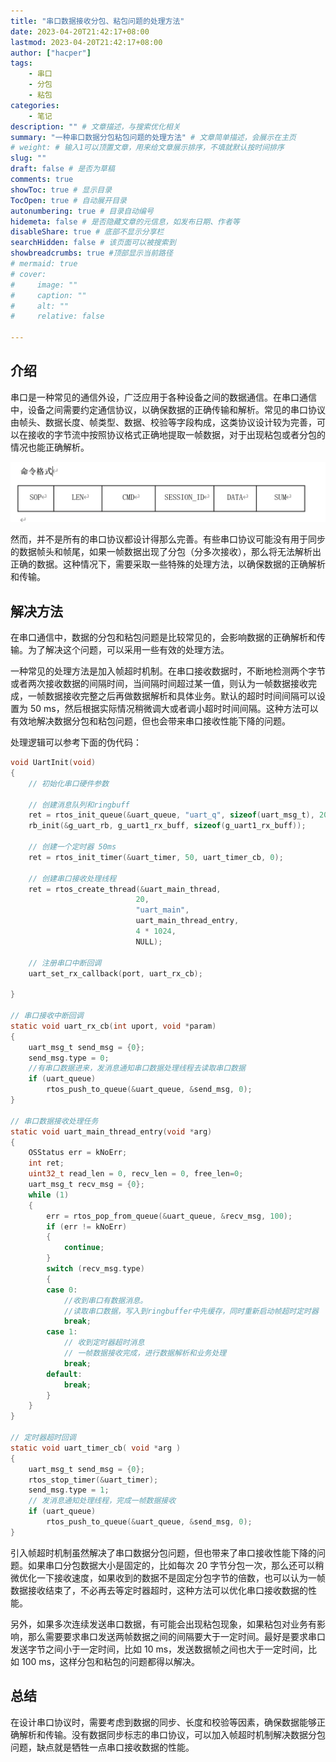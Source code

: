 ```yaml
---
title: "串口数据接收分包、粘包问题的处理方法"
date: 2023-04-20T21:42:17+08:00
lastmod: 2023-04-20T21:42:17+08:00
author: ["hacper"]
tags:
    - 串口
    - 分包
    - 粘包
categories:
    - 笔记
description: "" # 文章描述，与搜索优化相关
summary: "一种串口数据分包粘包问题的处理方法" # 文章简单描述，会展示在主页
# weight: # 输入1可以顶置文章，用来给文章展示排序，不填就默认按时间排序
slug: ""
draft: false # 是否为草稿
comments: true
showToc: true # 显示目录
TocOpen: true # 自动展开目录
autonumbering: true # 目录自动编号
hidemeta: false # 是否隐藏文章的元信息，如发布日期、作者等
disableShare: true # 底部不显示分享栏
searchHidden: false # 该页面可以被搜索到
showbreadcrumbs: true #顶部显示当前路径
# mermaid: true
# cover:
#     image: ""
#     caption: ""
#     alt: ""
#     relative: false

---
```




## 介绍

串口是一种常见的通信外设，广泛应用于各种设备之间的数据通信。在串口通信中，设备之间需要约定通信协议，以确保数据的正确传输和解析。常见的串口协议由帧头、数据长度、帧类型、数据、校验等字段构成，这类协议设计较为完善，可以在接收的字节流中按照协议格式正确地提取一帧数据，对于出现粘包或者分包的情况也能正确解析。

![](https://github.com/hacperme/picx_hosting/raw/master/20210507/image-20230420232407103.48m3zxzs7v80.webp)

然而，并不是所有的串口协议都设计得那么完善。有些串口协议可能没有用于同步的数据帧头和帧尾，如果一帧数据出现了分包（分多次接收），那么将无法解析出正确的数据。这种情况下，需要采取一些特殊的处理方法，以确保数据的正确解析和传输。

## 解决方法

在串口通信中，数据的分包和粘包问题是比较常见的，会影响数据的正确解析和传输。为了解决这个问题，可以采用一些有效的处理方法。

一种常见的处理方法是加入帧超时机制。在串口接收数据时，不断地检测两个字节或者两次接收数据的间隔时间，当间隔时间超过某一值，则认为一帧数据接收完成，一帧数据接收完整之后再做数据解析和具体业务。默认的超时时间间隔可以设置为 50 ms，然后根据实际情况稍微调大或者调小超时时间间隔。这种方法可以有效地解决数据分包和粘包问题，但也会带来串口接收性能下降的问题。

处理逻辑可以参考下面的伪代码：

```c
void UartInit(void)
{
    // 初始化串口硬件参数
    
    // 创建消息队列和ringbuff
    ret = rtos_init_queue(&uart_queue, "uart_q", sizeof(uart_msg_t), 20);
    rb_init(&g_uart_rb, g_uart1_rx_buff, sizeof(g_uart1_rx_buff));

    // 创建一个定时器 50ms
    ret = rtos_init_timer(&uart_timer, 50, uart_timer_cb, 0);
	
    // 创建串口接收处理线程
    ret = rtos_create_thread(&uart_main_thread,
                            20,
                            "uart_main",
                            uart_main_thread_entry,
                            4 * 1024,
                            NULL);

    // 注册串口中断回调
    uart_set_rx_callback(port, uart_rx_cb);

}

// 串口接收中断回调
static void uart_rx_cb(int uport, void *param)
{
    uart_msg_t send_msg = {0};
    send_msg.type = 0;
    //有串口数据进来，发消息通知串口数据处理线程去读取串口数据
    if (uart_queue)
        rtos_push_to_queue(&uart_queue, &send_msg, 0);
}

// 串口数据接收处理任务
static void uart_main_thread_entry(void *arg)
{
    OSStatus err = kNoErr;
    int ret;
    uint32_t read_len = 0, recv_len = 0, free_len=0;
    uart_msg_t recv_msg = {0};
    while (1)
    {
        err = rtos_pop_from_queue(&uart_queue, &recv_msg, 100);
        if (err != kNoErr)
        {
            continue;
        }
        switch (recv_msg.type)
        {
        case 0:
            //收到串口有数据消息。
            //读取串口数据，写入到ringbuffer中先缓存，同时重新启动帧超时定时器
            break;
        case 1:
            // 收到定时器超时消息
            // 一帧数据接收完成，进行数据解析和业务处理
            break;
        default:
            break;
        }
    }
}

// 定时器超时回调
static void uart_timer_cb( void *arg )
{
    uart_msg_t send_msg = {0};
    rtos_stop_timer(&uart_timer);
    send_msg.type = 1;
    // 发消息通知处理线程，完成一帧数据接收
    if (uart_queue)
        rtos_push_to_queue(&uart_queue, &send_msg, 0);
}
```

引入帧超时机制虽然解决了串口数据分包问题，但也带来了串口接收性能下降的问题。如果串口分包数据大小是固定的，比如每次 20 字节分包一次，那么还可以稍微优化一下接收速度，如果收到的数据不是固定分包字节的倍数，也可以认为一帧数据接收结束了，不必再去等定时器超时，这种方法可以优化串口接收数据的性能。

另外，如果多次连续发送串口数据，有可能会出现粘包现象，如果粘包对业务有影响，那么需要要求串口发送两帧数据之间的间隔要大于一定时间。最好是要求串口发送字节之间小于一定时间，比如 10 ms，发送数据帧之间也大于一定时间，比如 100 ms，这样分包和粘包的问题都得以解决。

## 总结

在设计串口协议时，需要考虑到数据的同步、长度和校验等因素，确保数据能够正确解析和传输。没有数据同步标志的串口协议，可以加入帧超时机制解决数据分包问题，缺点就是牺牲一点串口接收数据的性能。


